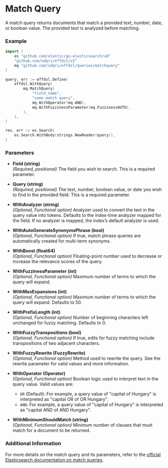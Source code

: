 # Match Query

A match query returns documents that match a provided text, number, date, or boolean value. The provided text is analyzed before matching. 

### Example

```go
import (
	es "github.com/elastic/go-elasticsearch/v8"
	"github.com/sdqri/effdsl/v2"
	mq "github.com/sdqri/effdsl/queries/matchquery"
)

query, err := effdsl.Define(
    effdsl.WithQuery(
        mq.MatchQuery(
            "field_name",
            "some match query",
            mq.WithOperator(mq.AND),
            mq.WithFuzzinessParameter(mq.FuzzinessAUTO),
        ),
    ),
)

res, err := es.Search(
    es.Search.WithBody(strings.NewReader(query)),
)
```

### Parameters

*   **Field (string)**  
    _(Required, positional)_ The field you wish to search. This is a required parameter.

*   **Query (string)**  
    _(Required, positional)_ The text, number, boolean value, or date you wish to find in the provided field. This is a required parameter.

*   **WithAnalyzer (string)**  
    _(Optional, Functional option)_ Analyzer used to convert the text in the query value into tokens. Defaults to the index-time analyzer mapped for the field. If no analyzer is mapped, the index’s default analyzer is used.

*   **WithAutoGenerateSynonymsPhrase (bool)**  
    _(Optional, Functional option)_ If true, match phrase queries are automatically created for multi-term synonyms.

*   **WithBoost (float64)**  
    _(Optional, Functional option)_ Floating-point number used to decrease or increase the relevance scores of the query.

*   **WithFuzzinessParameter (int)**  
    _(Optional, Functional option)_ Maximum number of terms to which the query will expand.

*   **WithMaxExpansions (int)**  
    _(Optional, Functional option)_ Maximum number of terms to which the query will expand. Defaults to 50.

*   **WithPrefixLength (int)**  
    _(Optional, Functional option)_ Number of beginning characters left unchanged for fuzzy matching. Defaults to 0.

*   **WithFuzzyTranspositions (bool)**  
    _(Optional, Functional option)_ If true, edits for fuzzy matching include transpositions of two adjacent characters.

*   **WithFuzzyRewrite (FuzzyRewrite)**  
    _(Optional, Functional option)_ Method used to rewrite the query. See the rewrite parameter for valid values and more information.

*   **WithOperator (Operator)**  
    _(Optional, Functional option)_ Boolean logic used to interpret text in the query value. Valid values are:
    * `OR` (Default): For example, a query value of "capital of Hungary" is interpreted as "capital OR of OR Hungary".
    * `AND`: For example, a query value of "capital of Hungary" is interpreted as "capital AND of AND Hungary".

*   **WithMinimumShouldMatch (string)**  
    _(Optional, Functional option)_ Minimum number of clauses that must match for a document to be returned.

### Additional Information

For more details on the match query and its parameters, refer to the [official Elasticsearch documentation on match queries](https://www.elastic.co/guide/en/elasticsearch/reference/current/query-dsl-match-query.html).

